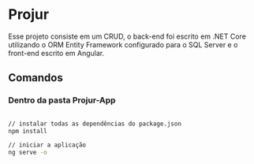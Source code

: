# Projur

Esse projeto consiste em um CRUD, o back-end foi escrito em .NET Core utilizando o ORM Entity Framework configurado para o SQL Server e o front-end escrito em Angular.

## Comandos


### Dentro da pasta Projur-App
```sh

// instalar todas as dependências do package.json
npm install

// iniciar a aplicação
ng serve -o

```

